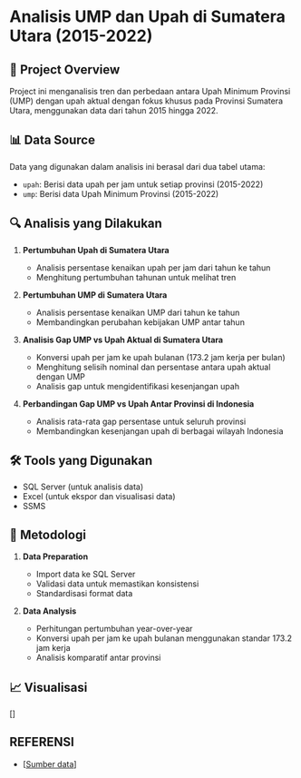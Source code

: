 # Analisis UMP dan Upah di Sumatera Utara (2015-2022)

## 🎯 Project Overview
Project ini menganalisis tren dan perbedaan antara Upah Minimum Provinsi (UMP) dengan upah aktual dengan fokus khusus pada Provinsi Sumatera Utara, menggunakan data dari tahun 2015 hingga 2022.

## 📊 Data Source
Data yang digunakan dalam analisis ini berasal dari dua tabel utama:
- `upah`: Berisi data upah per jam untuk setiap provinsi (2015-2022)
- `ump`: Berisi data Upah Minimum Provinsi (2015-2022)

## 🔍 Analisis yang Dilakukan
1. **Pertumbuhan Upah di Sumatera Utara**
   - Analisis persentase kenaikan upah per jam dari tahun ke tahun
   - Menghitung pertumbuhan tahunan untuk melihat tren

2. **Pertumbuhan UMP di Sumatera Utara**
   - Analisis persentase kenaikan UMP dari tahun ke tahun
   - Membandingkan perubahan kebijakan UMP antar tahun

3. **Analisis Gap UMP vs Upah Aktual di Sumatera Utara**
   - Konversi upah per jam ke upah bulanan (173.2 jam kerja per bulan)
   - Menghitung selisih nominal dan persentase antara upah aktual dengan UMP
   - Analisis gap untuk mengidentifikasi kesenjangan upah

4. **Perbandingan Gap UMP vs Upah Antar Provinsi di Indonesia**
   - Analisis rata-rata gap persentase untuk seluruh provinsi
   - Membandingkan kesenjangan upah di berbagai wilayah Indonesia

## 🛠️ Tools yang Digunakan
- SQL Server (untuk analisis data)
- Excel (untuk ekspor dan visualisasi data)
- SSMS

## 📝 Metodologi
1. **Data Preparation**
   - Import data ke SQL Server
   - Validasi data untuk memastikan konsistensi
   - Standardisasi format data

2. **Data Analysis**
   - Perhitungan pertumbuhan year-over-year
   - Konversi upah per jam ke upah bulanan menggunakan standar 173.2 jam kerja
   - Analisis komparatif antar provinsi


## 📈 Visualisasi
[]


## REFERENSI
- [[Sumber data](https://www.kaggle.com/datasets/rezkyyayang/pekerja-sejahtera)]

